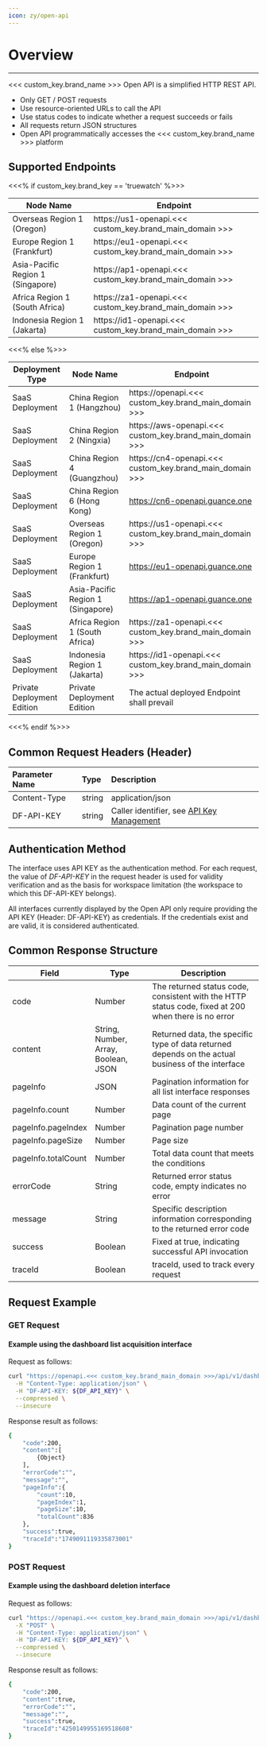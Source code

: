 ```yaml
---
icon: zy/open-api
---
```


# Overview

---

<<< custom_key.brand_name >>> Open API is a simplified HTTP REST API.

- Only GET / POST requests
- Use resource-oriented URLs to call the API
- Use status codes to indicate whether a request succeeds or fails
- All requests return JSON structures
- Open API programmatically accesses the <<< custom_key.brand_name >>> platform

## Supported Endpoints

<<<% if custom_key.brand_key == 'truewatch' %>>>

| Node Name       | Endpoint                       |
|-----------|--------------------------------|
| Overseas Region 1 (Oregon) | https://us1-openapi.<<< custom_key.brand_main_domain >>> |
| Europe Region 1 (Frankfurt) | https://eu1-openapi.<<< custom_key.brand_main_domain >>> |
| Asia-Pacific Region 1 (Singapore) | https://ap1-openapi.<<< custom_key.brand_main_domain >>> |
| Africa Region 1 (South Africa) | https://za1-openapi.<<< custom_key.brand_main_domain >>> |
| Indonesia Region 1 (Jakarta) | https://id1-openapi.<<< custom_key.brand_main_domain >>> |

<<<% else %>>>

| Deployment Type  | Node Name       | Endpoint                       |
|-------|-----------|--------------------------------|
| SaaS Deployment | China Region 1 (Hangzhou)  | https://openapi.<<< custom_key.brand_main_domain >>>     |
| SaaS Deployment | China Region 2 (Ningxia)  | https://aws-openapi.<<< custom_key.brand_main_domain >>> |
| SaaS Deployment | China Region 4 (Guangzhou)  | https://cn4-openapi.<<< custom_key.brand_main_domain >>> |
| SaaS Deployment | China Region 6 (Hong Kong)  | https://cn6-openapi.guance.one |
| SaaS Deployment | Overseas Region 1 (Oregon) | https://us1-openapi.<<< custom_key.brand_main_domain >>> |
| SaaS Deployment | Europe Region 1 (Frankfurt) | https://eu1-openapi.guance.one |
| SaaS Deployment | Asia-Pacific Region 1 (Singapore) | https://ap1-openapi.guance.one |
| SaaS Deployment | Africa Region 1 (South Africa) | https://za1-openapi.<<< custom_key.brand_main_domain >>> |
| SaaS Deployment | Indonesia Region 1 (Jakarta) | https://id1-openapi.<<< custom_key.brand_main_domain >>> |
| Private Deployment Edition | Private Deployment Edition     | The actual deployed Endpoint shall prevail             |

<<<% endif %>>>

## Common Request Headers (Header)

| Parameter Name        | Type      | Description                                                                 |
|:-------------------|:--------|:--------------------------------------------------------------------------|
| Content-Type       | string  | application/json                                                     |
| DF-API-KEY         | string  | Caller identifier, see [API Key Management](../management/api-key)|


## Authentication Method

The interface uses API KEY as the authentication method. For each request, the value of *DF-API-KEY* in the request header is used for validity verification and as the basis for workspace limitation (the workspace to which this DF-API-KEY belongs).

All interfaces currently displayed by the Open API only require providing the API KEY (Header: DF-API-KEY) as credentials.
If the credentials exist and are valid, it is considered authenticated.


## Common Response Structure

| Field        | Type      | Description                                |
|------------|-----------|-----------------------------------------|
| code       | Number    | The returned status code, consistent with the HTTP status code, fixed at 200 when there is no error |
| content    | String, Number, Array, Boolean, JSON | Returned data, the specific type of data returned depends on the actual business of the interface       |
| pageInfo   | JSON | Pagination information for all list interface responses                   |
| pageInfo.count | Number | Data count of the current page                            |
| pageInfo.pageIndex | Number | Pagination page number                              |
| pageInfo.pageSize | Number | Page size                              |
| pageInfo.totalCount | Number | Total data count that meets the conditions                         |
| errorCode | String | Returned error status code, empty indicates no error                   |
| message   | String | Specific description information corresponding to the returned error code                   |
| success   | Boolean | Fixed at true, indicating successful API invocation                 |
| traceId   | Boolean | traceId, used to track every request              |

## Request Example

### GET Request

#### Example using the dashboard list acquisition interface
Request as follows:
```bash
curl "https://openapi.<<< custom_key.brand_main_domain >>>/api/v1/dashboards/list?pageIndex=1&pageSize=10" \
  -H "Content-Type: application/json" \
  -H "DF-API-KEY: ${DF_API_KEY}" \
  --compressed \
  --insecure
```

Response result as follows:
```bash
{
    "code":200,
    "content":[
        {Object}
    ],
    "errorCode":"",
    "message":"",
    "pageInfo":{
        "count":10,
        "pageIndex":1,
        "pageSize":10,
        "totalCount":836
    },
    "success":true,
    "traceId":"1749091119335873001"
}
```

### POST Request

#### Example using the dashboard deletion interface
Request as follows:
```bash
curl "https://openapi.<<< custom_key.brand_main_domain >>>/api/v1/dashboards/${dashboard_uuid}/delete" \
  -X "POST" \
  -H "Content-Type: application/json" \
  -H "DF-API-KEY: ${DF_API_KEY}" \
  --compressed \
  --insecure
```

Response result as follows:
```bash
{
    "code":200,
    "content":true,
    "errorCode":"",
    "message":"",
    "success":true,
    "traceId":"4250149955169518608"
}
```
